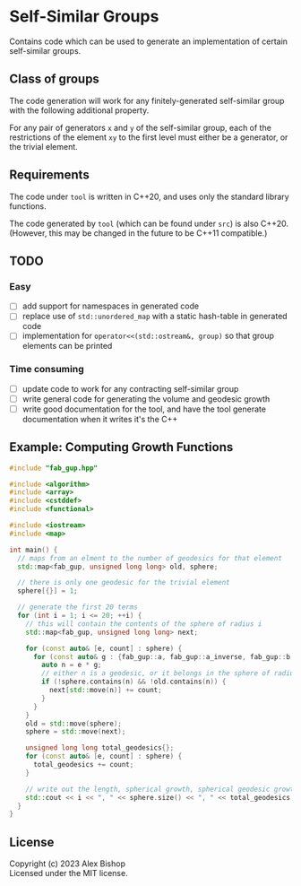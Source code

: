 # Self-Similar Groups

Contains code which can be used to generate an implementation of certain self-similar groups.

## Class of groups

The code generation will work for any finitely-generated self-similar group with the following additional property.

For any pair of generators `x` and `y` of the self-similar group, each of the restrictions of the element `xy` to the first level must either be a generator, or the trivial element.

## Requirements

The code under `tool` is written in C++20, and uses only the standard library functions.

The code generated by `tool` (which can be found under `src`) is also C++20.
(However, this may be changed in the future to be C++11 compatible.)

## TODO

### Easy

- [ ] add support for namespaces in generated code
- [ ] replace use of `std::unordered_map` with a static hash-table in generated code
- [ ] implementation for `operator<<(std::ostream&, group)` so that group elements can be printed

### Time consuming

- [ ] update code to work for any contracting self-similar group
- [ ] write general code for generating the volume and geodesic growth
- [ ] write good documentation for the tool, and have the tool generate documentation when it writes it's the C++

## Example: Computing Growth Functions

```cpp
#include "fab_gup.hpp"

#include <algorithm>
#include <array>
#include <cstddef>
#include <functional>

#include <iostream>
#include <map>

int main() {
  // maps from an elment to the number of geodesics for that element
  std::map<fab_gup, unsigned long long> old, sphere;

  // there is only one geodesic for the trivial element
  sphere[{}] = 1;

  // generate the first 20 terms
  for (int i = 1; i <= 20; ++i) {
    // this will contain the contents of the sphere of radius i
    std::map<fab_gup, unsigned long long> next;

    for (const auto& [e, count] : sphere) {
      for (const auto& g : {fab_gup::a, fab_gup::a_inverse, fab_gup::b, fab_gup::b_inverse}) {
        auto n = e * g;
        // either n is a geodesic, or it belongs in the sphere of radius i-1 or i-2
        if (!sphere.contains(n) && !old.contains(n)) {
          next[std::move(n)] += count;
        }
      }
    }
    old = std::move(sphere);
    sphere = std::move(next);

    unsigned long long total_geodesics{};
    for (const auto& [e, count] : sphere) {
      total_geodesics += count;
    }

    // write out the length, spherical growth, spherical geodesic growth
    std::cout << i << ", " << sphere.size() << ", " << total_geodesics << std::endl;
  }
}
```

## License

Copyright (c) 2023 Alex Bishop  
Licensed under the MIT license.


